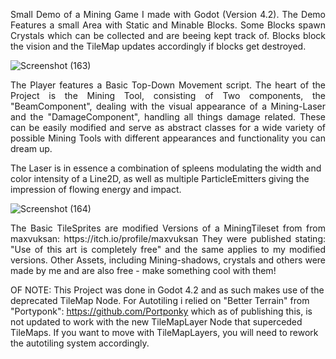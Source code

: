 <p align="justify">
Small Demo of a Mining Game I made with Godot (Version 4.2).
The Demo Features a small Area with Static and Minable Blocks.
Some Blocks spawn Crystals which can be collected and are beeing kept track of.
Blocks block the vision and the TileMap updates accordingly if blocks get destroyed.
 </p>
 
![Screenshot (163)](https://github.com/user-attachments/assets/321fa1a6-ebde-481e-a1b4-13db82ab8c6b)
<p align="justify">
The Player features a Basic Top-Down Movement script.
The heart of the Project is the Mining Tool, consisting of Two components,
the "BeamComponent", dealing with the visual appearance of a Mining-Laser and the "DamageComponent", handling all things damage related.
These can be easily modified and serve as abstract classes for a wide variety of possible Mining Tools with different appearances and functionality you can dream up.
  
The Laser is in essence a combination of spleens modulating the width and color intensity of a Line2D,
as well as multiple ParticleEmitters giving the impression of flowing energy and impact.
 </p>

![Screenshot (164)](https://github.com/user-attachments/assets/b25a68a0-d8a8-4164-95a0-1155561a1d8f)
<p align="justify">
The Basic TileSprites are modified Versions of a MiningTileset from from maxvuksan: https://itch.io/profile/maxvuksan
They were published stating: "Use of this art is completely free" and the same applies to my modified versions.
Other Assets, including Mining-shadows, crystals and others were made by me and are also free - make something cool with them!

OF NOTE:
This Project was done in Godot 4.2 and as such makes use of the deprecated TileMap Node.
For Autotiling i relied on "Better Terrain" from "Portyponk": https://github.com/Portponky
which as of publishing this, is not updated to work with the new TileMapLayer Node that superceded TileMaps.
If you want to move with TileMapLayers, you will need to rework the autotiling system accordingly.
 </p>
